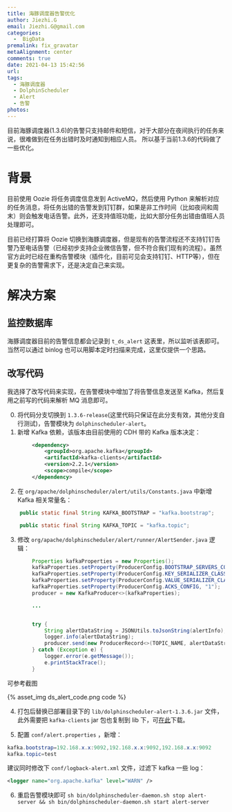 ```yaml
---
title: 海豚调度器告警优化
author: Jiezhi.G
email: Jiezhi.G@gmail.com
categories:
  -  BigData
premalink: fix_gravatar
metaAlignment: center
comments: true
date: 2021-04-13 15:42:56
url:
tags:
  - 海豚调度器
  - DolphinScheduler
  - Alert
  - 告警
photos:
---
```


目前海豚调度器(1.3.6)的告警只支持邮件和短信，对于大部分在夜间执行的任务来说，很难做到在任务出错时及时通知到相应人员。
所以基于当前1.3.6的代码做了一些优化。

<!--more-->

# 背景
目前使用 Oozie 将任务调度信息发到 ActiveMQ，然后使用 Python 来解析对应的任务消息，将任务出错的告警发到钉钉群，如果是非工作时间（比如夜间和周末）则会触发电话告警。此外，还支持值班功能，比如大部分任务出错由值班人员处理即可。

目前已经打算将 Oozie 切换到海豚调度器，但是现有的告警流程还不支持钉钉告警乃至电话告警（已经初步支持企业微信告警，但不符合我们现有的流程）。虽然官方此时已经在重构告警模块（插件化，目前可见会支持钉钉、HTTP等），但在更复杂的告警需求下，还是决定自己来实现。

# 解决方案
## 监控数据库
海豚调度器目前的告警信息都会记录到 `t_ds_alert` 这表里，所以监听该表即可。当然可以通过 binlog 也可以用脚本定时扫描来完成，这里仅提供一个思路。

## 改写代码
我选择了改写代码来实现，在告警模块中增加了将告警信息发送至 Kafka，然后复用之前写的代码来解析 MQ 消息即可。

0. 将代码分支切换到 `1.3.6-release`(这里代码只保证在此分支有效，其他分支自行测试)，告警模块为 `dolphinscheduler-alert`。
1. 新增 Kafka 依赖，该版本由目前使用的 CDH 带的 Kafka 版本决定：
```xml
        <dependency>
            <groupId>org.apache.kafka</groupId>
            <artifactId>kafka-clients</artifactId>
            <version>2.2.1</version>
            <scope>compile</scope>
        </dependency>
```

2. 在 `org/apache/dolphinscheduler/alert/utils/Constants.java` 中新增 Kafka 相关常量名：
```java
    public static final String KAFKA_BOOTSTRAP = "kafka.bootstrap";

    public static final String KAFKA_TOPIC = "kafka.topic";
```

3. 修改 `org/apache/dolphinscheduler/alert/runner/AlertSender.java` 逻辑：
```java
        Properties kafkaProperties = new Properties();
        kafkaProperties.setProperty(ProducerConfig.BOOTSTRAP_SERVERS_CONFIG, PropertyUtils.getString(Constants.KAFKA_BOOTSTRAP));
        kafkaProperties.setProperty(ProducerConfig.KEY_SERIALIZER_CLASS_CONFIG, StringSerializer.class.getName());
        kafkaProperties.setProperty(ProducerConfig.VALUE_SERIALIZER_CLASS_CONFIG, StringSerializer.class.getName());
        kafkaProperties.setProperty(ProducerConfig.ACKS_CONFIG, "1");
        producer = new KafkaProducer<>(kafkaProperties);

        ...


        try {
            String alertDataString = JSONUtils.toJsonString(alertInfo);
            logger.info(alertDataString);
            producer.send(new ProducerRecord<>(TOPIC_NAME, alertDataString));
        } catch (Exception e) {
            logger.error(e.getMessage());
            e.printStackTrace();
        }
```

可参考截图

{% asset_img ds_alert_code.png code %}


4. 打包后替换已部署目录下的 `lib/dolphinscheduler-alert-1.3.6.jar` 文件，此外需要把 `kafka-clients` jar 包也复制到 lib 下，可[在此](https://mvnrepository.com/artifact/org.apache.kafka/kafka-clients/2.2.1)下载。

5. 配置 `conf/alert.properties` ，新增：
```java
kafka.bootstrap=192.168.x.x:9092,192.168.x.x:9092,192.168.x.x:9092
kafka.topic=test
```

建议同时修改下 `conf/logback-alert.xml` 文件，过滤下 kafka 一些 log：
```xml
<logger name="org.apache.kafka" level="WARN" />
```

6. 重启告警模块即可
`sh bin/dolphinscheduler-daemon.sh stop alert-server && sh bin/dolphinscheduler-daemon.sh start alert-server`